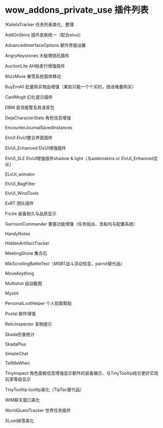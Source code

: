 wow_addons_private_use
插件列表
======================

!KalielsTracker 任务列表美化、整理

AddOnSkins 插件皮肤统一（配合elvui）

AdvancedInterfaceOptions 额外界面设置

AngryKeystones 大秘境钥石插件

AuctionLite AH拍卖行增强插件

BlizzMove 暴雪系统窗体移动

BuyEmAll 批量购买物品增强（某些只能一个个买的，改进堆叠购买）

CanIMogIt 幻化提示插件

DBM 首领报警及其语音包

DejaCharacterStats 角色信息增强

EncounterJournalSavedInstances

ElvUI ElvUI整合界面插件

ElvUI_Enhanced ElvUI增强插件

ElvUI_SLE  ElvUI增强插件shadow & light（与addonskins or ElvUI_Enhanced互斥）

ELvUI_wimskin

ElvUI_BagFilter

ElvUI_WindTools

ExRT 团队插件

Fizzle 装备耐久与品质显示

GarrisonCommander 要塞功能增强（任务指派、含船坞与配置系统）

HandyNotes

HiddenArtifactTracker

MeetingStone 集合石

MikScrollingBattleText（MSBT战斗浮动信息，parrot替代品）

MoveAnything 

Multishot 自动截图

Myslot

PersonalLootHelper 个人拾取帮助

Postal 邮件增强

RelicInspector 圣物提示

Skada伤害统计

SkadaPlus

SimpleChat

TellMeWhen

TinyInspect 角色面板信息增强显示额外的装备展示、与TinyTooltip结合更好实现玩家等级显示

TinyTooltip  tooltip美化（TipTac替代品）

WIM聊天窗口美化

WorldQuestTracker 世界任务插件

XLoot掉落美化


